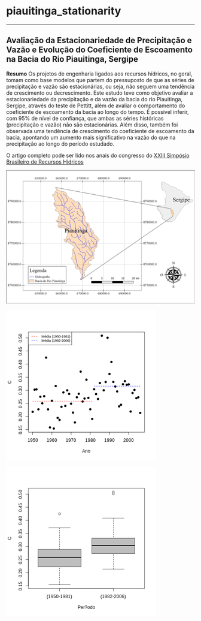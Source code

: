 # piauitinga_stationarity

--------------------

## Avaliação da Estacionariedade de Precipitação e Vazão e Evolução do Coeficiente de Escoamento na Bacia do Rio Piauitinga, Sergipe

**Resumo**
Os projetos de engenharia ligados aos recursos hídricos, no geral, tomam como base
modelos que partem do pressuposto de que as séries de precipitação e vazão são estacionárias, ou
seja, não seguem uma tendência de crescimento ou decrescimento. Este estudo teve como objetivo
avaliar a estacionariedade da precipitação e da vazão da bacia do rio Piauitinga, Sergipe, através do
teste de Pettitt, além de avaliar o comportamento do coeficiente de escoamento da bacia ao longo do
tempo. É possível inferir, com 95% de nível de confiança, que ambas as séries históricas (precipitação
e vazão) não são estacionárias. Além disso, também foi observada uma tendência de crescimento do
coeficiente de escoamento da bacia, apontando um aumento mais significativo na vazão do que na
precipitação ao longo do período estudado.

O artigo completo pode ser lido nos anais do congresso do [XXIII Simpósio Brasileiro de Recursos Hídricos](https://files.abrhidro.org.br/Eventos/Trabalhos/107/XXIII-SBRH1322-1-20190505-233112.pdf)

![Mapa da bacia do rio Piauitinga](impressao.tiff)

![Dados de Coeficiente de escoamento separados no change-point](/R/coeficiente_de_escoamento/dados.bmp)

![Box-plot do Coeficiente de escoamento separados no change-point](/R/coeficiente_de_escoamento/boxplot-C.bmp)